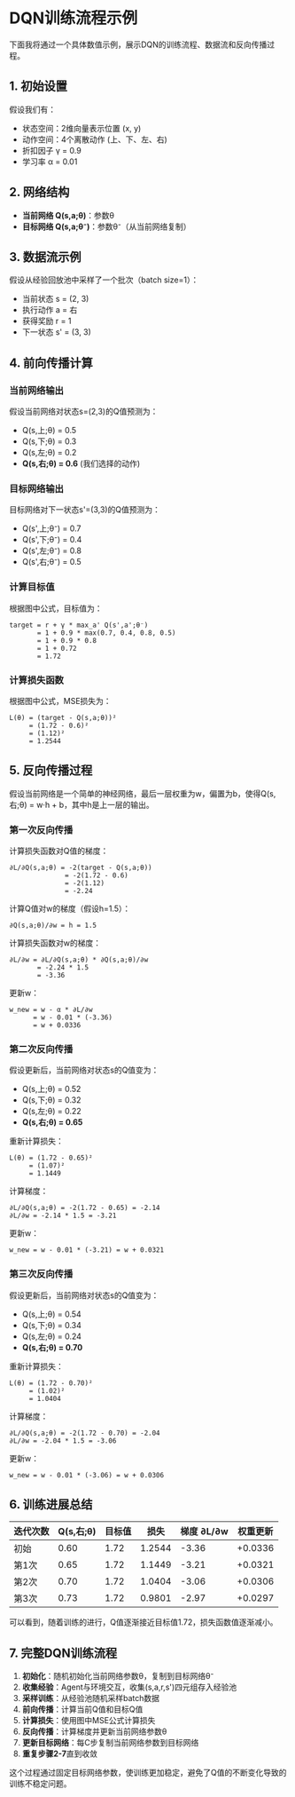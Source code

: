 # DQN训练流程示例

下面我将通过一个具体数值示例，展示DQN的训练流程、数据流和反向传播过程。

## 1. 初始设置

假设我们有：
- 状态空间：2维向量表示位置 (x, y)
- 动作空间：4个离散动作 (上、下、左、右)
- 折扣因子 γ = 0.9
- 学习率 α = 0.01

## 2. 网络结构

- **当前网络 Q(s,a;θ)**：参数θ
- **目标网络 Q(s,a;θ⁻)**：参数θ⁻（从当前网络复制）

## 3. 数据流示例

假设从经验回放池中采样了一个批次（batch size=1）：
- 当前状态 s = (2, 3)
- 执行动作 a = 右
- 获得奖励 r = 1
- 下一状态 s' = (3, 3)

## 4. 前向传播计算

### 当前网络输出
假设当前网络对状态s=(2,3)的Q值预测为：
- Q(s,上;θ) = 0.5
- Q(s,下;θ) = 0.3
- Q(s,左;θ) = 0.2
- **Q(s,右;θ) = 0.6** (我们选择的动作)

### 目标网络输出
目标网络对下一状态s'=(3,3)的Q值预测为：
- Q(s',上;θ⁻) = 0.7
- Q(s',下;θ⁻) = 0.4
- Q(s',左;θ⁻) = 0.8
- Q(s',右;θ⁻) = 0.5

### 计算目标值
根据图中公式，目标值为：
```
target = r + γ * max_a' Q(s',a';θ⁻)
       = 1 + 0.9 * max(0.7, 0.4, 0.8, 0.5)
       = 1 + 0.9 * 0.8
       = 1 + 0.72
       = 1.72
```

### 计算损失函数
根据图中公式，MSE损失为：
```
L(θ) = (target - Q(s,a;θ))²
     = (1.72 - 0.6)²
     = (1.12)²
     = 1.2544
```

## 5. 反向传播过程

假设当前网络是一个简单的神经网络，最后一层权重为w，偏置为b，使得Q(s,右;θ) = w·h + b，其中h是上一层的输出。

### 第一次反向传播

计算损失函数对Q值的梯度：
```
∂L/∂Q(s,a;θ) = -2(target - Q(s,a;θ))
              = -2(1.72 - 0.6)
              = -2(1.12)
              = -2.24
```

计算Q值对w的梯度（假设h=1.5）：
```
∂Q(s,a;θ)/∂w = h = 1.5
```

计算损失函数对w的梯度：
```
∂L/∂w = ∂L/∂Q(s,a;θ) * ∂Q(s,a;θ)/∂w
       = -2.24 * 1.5
       = -3.36
```

更新w：
```
w_new = w - α * ∂L/∂w
      = w - 0.01 * (-3.36)
      = w + 0.0336
```

### 第二次反向传播

假设更新后，当前网络对状态s的Q值变为：
- Q(s,上;θ) = 0.52
- Q(s,下;θ) = 0.32
- Q(s,左;θ) = 0.22
- **Q(s,右;θ) = 0.65**

重新计算损失：
```
L(θ) = (1.72 - 0.65)²
     = (1.07)²
     = 1.1449
```

计算梯度：
```
∂L/∂Q(s,a;θ) = -2(1.72 - 0.65) = -2.14
∂L/∂w = -2.14 * 1.5 = -3.21
```

更新w：
```
w_new = w - 0.01 * (-3.21) = w + 0.0321
```

### 第三次反向传播

假设更新后，当前网络对状态s的Q值变为：
- Q(s,上;θ) = 0.54
- Q(s,下;θ) = 0.34
- Q(s,左;θ) = 0.24
- **Q(s,右;θ) = 0.70**

重新计算损失：
```
L(θ) = (1.72 - 0.70)²
     = (1.02)²
     = 1.0404
```

计算梯度：
```
∂L/∂Q(s,a;θ) = -2(1.72 - 0.70) = -2.04
∂L/∂w = -2.04 * 1.5 = -3.06
```

更新w：
```
w_new = w - 0.01 * (-3.06) = w + 0.0306
```

## 6. 训练进展总结

| 迭代次数 | Q(s,右;θ) | 目标值 | 损失 | 梯度 ∂L/∂w | 权重更新 |
|---------|-----------|-------|------|-----------|---------|
| 初始    | 0.60      | 1.72  | 1.2544 | -3.36    | +0.0336 |
| 第1次   | 0.65      | 1.72  | 1.1449 | -3.21    | +0.0321 |
| 第2次   | 0.70      | 1.72  | 1.0404 | -3.06    | +0.0306 |
| 第3次   | 0.73      | 1.72  | 0.9801 | -2.97    | +0.0297 |

可以看到，随着训练的进行，Q值逐渐接近目标值1.72，损失函数值逐渐减小。

## 7. 完整DQN训练流程

1. **初始化**：随机初始化当前网络参数θ，复制到目标网络θ⁻
2. **收集经验**：Agent与环境交互，收集(s,a,r,s')四元组存入经验池
3. **采样训练**：从经验池随机采样batch数据
4. **前向传播**：计算当前Q值和目标Q值
5. **计算损失**：使用图中MSE公式计算损失
6. **反向传播**：计算梯度并更新当前网络参数θ
7. **更新目标网络**：每C步复制当前网络参数到目标网络
8. **重复步骤2-7**直到收敛

这个过程通过固定目标网络参数，使训练更加稳定，避免了Q值的不断变化导致的训练不稳定问题。